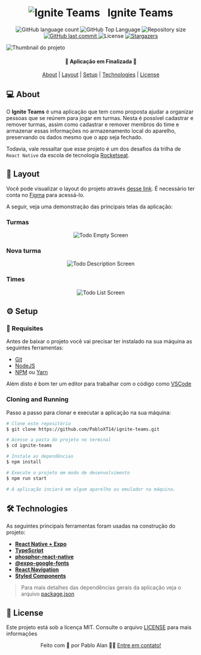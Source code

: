 <h1 align="center">
  <img
    src=".github/logo-ignite-teams.png"
    title="Ignite Teams"
    alt="Ignite Teams"
  />
  &nbsp;
  Ignite Teams
</h1>

<p align="center">
  <img alt="GitHub language count" src="https://img.shields.io/github/languages/count/pabloxt14/ignite-teams">

  <img alt="GitHub Top Language" src="https://img.shields.io/github/languages/top/pabloxt14/ignite-teams" />

  <img alt="Repository size" src="https://img.shields.io/github/repo-size/pabloxt14/ignite-teams">
  
  <a href="https://github.com/pabloxt14/ignite-teams/commits/master">
    <img alt="GitHub last commit" src="https://img.shields.io/github/last-commit/pabloxt14/ignite-teams">
  </a>
    
   <img alt="License" src="https://img.shields.io/badge/license-MIT-blue">

   <a href="https://github.com/pabloxt14/ignite-teams/stargazers">
    <img alt="Stargazers" src="https://img.shields.io/github/stars/pabloxt14/ignite-teams?style=social">
  </a>
</p>

<p>
  <img src=".github/thumbnail.png" alt="Thumbnail do projeto" />
</p>

<h4 align="center"> 
  🚀 Aplicação em Finalizada 🚀
</h4>

<p align="center">
 <a href="#-about">About</a> | 
 <a href="#-layout">Layout</a> | 
 <a href="#-setup">Setup</a> | 
 <a href="#-technologies">Technologies</a> | 
 <a href="#-license">License</a>
</p>


## 💻 About

O **Ignite Teams** é uma aplicação que tem como proposta ajudar a organizar pessoas que se reúnem para jogar em turmas. Nesta é possível cadastrar e remover turmas, assim como cadastrar e remover membros do time e armazenar essas informações no armazenamento local do aparelho, preservando os dados mesmo que o app seja fechado.

Todavia, vale ressaltar que esse projeto é um dos desafios da trilha de `React Native` da escola de tecnologia [Rocketseat](https://www.rocketseat.com.br/).


<!-- ## 🔗 Deploy

O deploy da aplicação pode ser acessada através da seguinte URL base: https://pabloxt14-nlw-expert-notes.vercel.app/ -->


## 🎨 Layout

Você pode visualizar o layout do projeto através [desse link](https://www.figma.com/community/file/1151864427495057381). É necessário ter conta no [Figma](https://www.figma.com/) para acessá-lo.

A seguir, veja uma demonstração das principais telas da aplicação:

### Turmas

<p align="center">
  <img
    src=".github/screens/turmas.png"
    alt="Todo Empty Screen"
    title="Todo Empty Screen"
    width="auto"
  />
</p>

### Nova turma

<p align="center">
  <img
    src=".github/screens/nova-turma.png"
    alt="Todo Description Screen"
    title="Todo Description Screen"
    width="auto"
  />
</p>

### Times

<p align="center">
  <img
    src=".github/screens/times.png"
    alt="Todo List Screen"
    title="Todo List Screen"
    width="auto"
  />
</p>

## ⚙ Setup

### 📝 Requisites

Antes de baixar o projeto você vai precisar ter instalado na sua máquina as seguintes ferramentas:

* [Git](https://git-scm.com)
* [NodeJS](https://nodejs.org/en/)
* [NPM](https://www.npmjs.com/) ou [Yarn](https://yarnpkg.com/) 

Além disto é bom ter um editor para trabalhar com o código como [VSCode](https://code.visualstudio.com/)

### Cloning and Running

Passo a passo para clonar e executar a aplicação na sua máquina:

```bash
# Clone este repositório
$ git clone https://github.com/PabloXT14/ignite-teams.git

# Acesse a pasta do projeto no terminal
$ cd ignite-teams

# Instale as dependências
$ npm install

# Execute o projeto em modo de desenvolvimento
$ npm run start

# A aplicação inciará em algum aparelho ou emulador na máquina.
```


## 🛠 Technologies

As seguintes principais ferramentas foram usadas na construção do projeto:

- **[React Native + Expo](https://vitejs.dev/)**
- **[TypeScript](https://www.typescriptlang.org/)**
- **[phosphor-react-native](https://github.com/duongdev/phosphor-react-native#readme)**
- **[@expo-google-fonts](https://docs.expo.dev/develop/user-interface/fonts/#with-usefonts-hook-1)**
- **[React Navigation](https://reactnavigation.org/)**
- **[Styled Components](https://styled-components.com/docs/basics#react-native)**

> Para mais detalhes das dependências gerais da aplicação veja o arquivo [package.json](./package.json)


## 📝 License

Este projeto está sob a licença MIT. Consulte o arquivo [LICENSE](./LICENSE) para mais informações

<p align="center">
  Feito com 💜 por Pablo Alan 👋🏽 <a href="https://www.linkedin.com/in/pabloalan/" target="_blank">Entre em contato!</a>  
</p>
